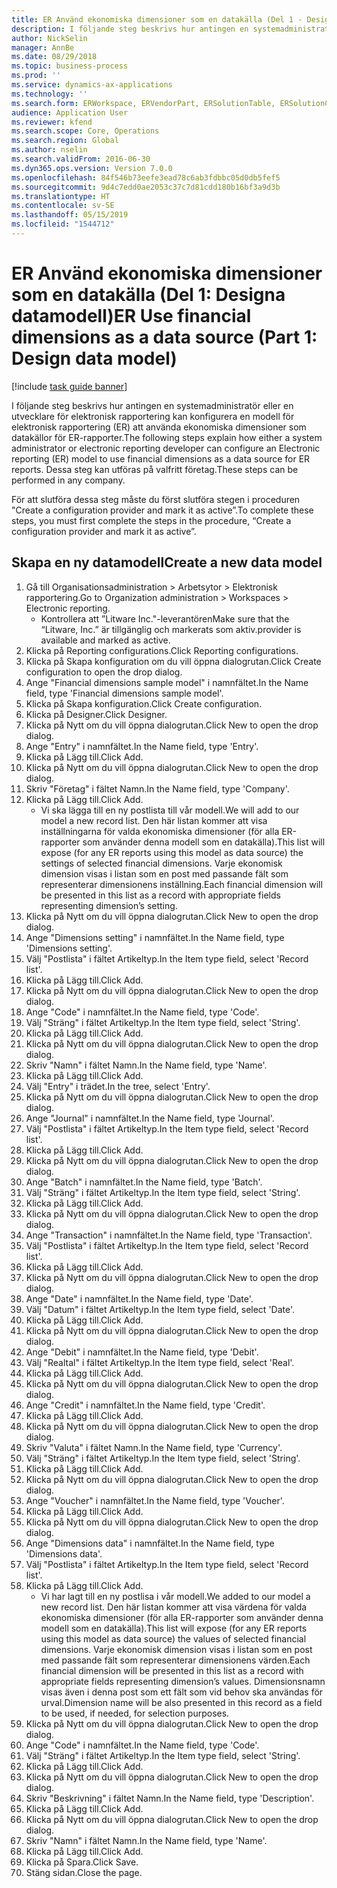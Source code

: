 ```yaml
---
title: ER Använd ekonomiska dimensioner som en datakälla (Del 1 - Designa datamodell)
description: I följande steg beskrivs hur antingen en systemadministratör eller en utvecklare för elektronisk rapportering kan konfigurera en modell för elektronisk rapportering (ER) att använda ekonomiska dimensioner som datakällor för ER-rapporter.
author: NickSelin
manager: AnnBe
ms.date: 08/29/2018
ms.topic: business-process
ms.prod: ''
ms.service: dynamics-ax-applications
ms.technology: ''
ms.search.form: ERWorkspace, ERVendorPart, ERSolutionTable, ERSolutionCreateDropDialog, ERDataModelDesigner, ERDataModelContentsItemCreationDialog
audience: Application User
ms.reviewer: kfend
ms.search.scope: Core, Operations
ms.search.region: Global
ms.author: nselin
ms.search.validFrom: 2016-06-30
ms.dyn365.ops.version: Version 7.0.0
ms.openlocfilehash: 84f546b73eefe3ead78c6ab3fdbbc05d0db5fef5
ms.sourcegitcommit: 9d4c7edd0ae2053c37c7d81cdd180b16bf3a9d3b
ms.translationtype: HT
ms.contentlocale: sv-SE
ms.lasthandoff: 05/15/2019
ms.locfileid: "1544712"
---
```

# <a name="er-use-financial-dimensions-as-a-data-source-part-1-design-data-model"></a><span data-ttu-id="b19bc-103">ER Använd ekonomiska dimensioner som en datakälla (Del 1: Designa datamodell)</span><span class="sxs-lookup"><span data-stu-id="b19bc-103">ER Use financial dimensions as a data source (Part 1: Design data model)</span></span>

[!include [task guide banner](../../includes/task-guide-banner.md)]

<span data-ttu-id="b19bc-104">I följande steg beskrivs hur antingen en systemadministratör eller en utvecklare för elektronisk rapportering kan konfigurera en modell för elektronisk rapportering (ER) att använda ekonomiska dimensioner som datakällor för ER-rapporter.</span><span class="sxs-lookup"><span data-stu-id="b19bc-104">The following steps explain how either a system administrator or electronic reporting developer can configure an Electronic reporting (ER) model to use financial dimensions as a data source for ER reports.</span></span> <span data-ttu-id="b19bc-105">Dessa steg kan utföras på valfritt företag.</span><span class="sxs-lookup"><span data-stu-id="b19bc-105">These steps can be performed in any company.</span></span>

<span data-ttu-id="b19bc-106">För att slutföra dessa steg måste du först slutföra stegen i proceduren "Create a configuration provider and mark it as active”.</span><span class="sxs-lookup"><span data-stu-id="b19bc-106">To complete these steps, you must first complete the steps in the procedure, “Create a configuration provider and mark it as active”.</span></span>


## <a name="create-a-new-data-model"></a><span data-ttu-id="b19bc-107">Skapa en ny datamodell</span><span class="sxs-lookup"><span data-stu-id="b19bc-107">Create a new data model</span></span>
1. <span data-ttu-id="b19bc-108">Gå till Organisationsadministration > Arbetsytor > Elektronisk rapportering.</span><span class="sxs-lookup"><span data-stu-id="b19bc-108">Go to Organization administration > Workspaces > Electronic reporting.</span></span>
    * <span data-ttu-id="b19bc-109">Kontrollera att ”Litware Inc."-leverantören</span><span class="sxs-lookup"><span data-stu-id="b19bc-109">Make sure that the “Litware, Inc.”</span></span> <span data-ttu-id="b19bc-110">är tillgänglig och markerats som aktiv.</span><span class="sxs-lookup"><span data-stu-id="b19bc-110">provider is available and marked as active.</span></span>  
2. <span data-ttu-id="b19bc-111">Klicka på Reporting configurations.</span><span class="sxs-lookup"><span data-stu-id="b19bc-111">Click Reporting configurations.</span></span>
3. <span data-ttu-id="b19bc-112">Klicka på Skapa konfiguration om du vill öppna dialogrutan.</span><span class="sxs-lookup"><span data-stu-id="b19bc-112">Click Create configuration to open the drop dialog.</span></span>
4. <span data-ttu-id="b19bc-113">Ange "Financial dimensions sample model" i namnfältet.</span><span class="sxs-lookup"><span data-stu-id="b19bc-113">In the Name field, type 'Financial dimensions sample model'.</span></span>
5. <span data-ttu-id="b19bc-114">Klicka på Skapa konfiguration.</span><span class="sxs-lookup"><span data-stu-id="b19bc-114">Click Create configuration.</span></span>
6. <span data-ttu-id="b19bc-115">Klicka på Designer.</span><span class="sxs-lookup"><span data-stu-id="b19bc-115">Click Designer.</span></span>
7. <span data-ttu-id="b19bc-116">Klicka på Nytt om du vill öppna dialogrutan.</span><span class="sxs-lookup"><span data-stu-id="b19bc-116">Click New to open the drop dialog.</span></span>
8. <span data-ttu-id="b19bc-117">Ange "Entry" i namnfältet.</span><span class="sxs-lookup"><span data-stu-id="b19bc-117">In the Name field, type 'Entry'.</span></span>
9. <span data-ttu-id="b19bc-118">Klicka på Lägg till.</span><span class="sxs-lookup"><span data-stu-id="b19bc-118">Click Add.</span></span>
10. <span data-ttu-id="b19bc-119">Klicka på Nytt om du vill öppna dialogrutan.</span><span class="sxs-lookup"><span data-stu-id="b19bc-119">Click New to open the drop dialog.</span></span>
11. <span data-ttu-id="b19bc-120">Skriv "Företag" i fältet Namn.</span><span class="sxs-lookup"><span data-stu-id="b19bc-120">In the Name field, type 'Company'.</span></span>
12. <span data-ttu-id="b19bc-121">Klicka på Lägg till.</span><span class="sxs-lookup"><span data-stu-id="b19bc-121">Click Add.</span></span>
    * <span data-ttu-id="b19bc-122">Vi ska lägga till en ny postlista till vår modell.</span><span class="sxs-lookup"><span data-stu-id="b19bc-122">We will add to our model a new record list.</span></span> <span data-ttu-id="b19bc-123">Den här listan kommer att visa inställningarna för valda ekonomiska dimensioner (för alla ER-rapporter som använder denna modell som en datakälla).</span><span class="sxs-lookup"><span data-stu-id="b19bc-123">This list will expose (for any ER reports using this model as data source) the settings of selected financial dimensions.</span></span> <span data-ttu-id="b19bc-124">Varje ekonomisk dimension visas i listan som en post med passande fält som representerar dimensionens inställning.</span><span class="sxs-lookup"><span data-stu-id="b19bc-124">Each financial dimension will be presented in this list as a record with appropriate fields representing dimension’s setting.</span></span>  
13. <span data-ttu-id="b19bc-125">Klicka på Nytt om du vill öppna dialogrutan.</span><span class="sxs-lookup"><span data-stu-id="b19bc-125">Click New to open the drop dialog.</span></span>
14. <span data-ttu-id="b19bc-126">Ange "Dimensions setting" i namnfältet.</span><span class="sxs-lookup"><span data-stu-id="b19bc-126">In the Name field, type 'Dimensions setting'.</span></span>
15. <span data-ttu-id="b19bc-127">Välj "Postlista" i fältet Artikeltyp.</span><span class="sxs-lookup"><span data-stu-id="b19bc-127">In the Item type field, select 'Record list'.</span></span>
16. <span data-ttu-id="b19bc-128">Klicka på Lägg till.</span><span class="sxs-lookup"><span data-stu-id="b19bc-128">Click Add.</span></span>
17. <span data-ttu-id="b19bc-129">Klicka på Nytt om du vill öppna dialogrutan.</span><span class="sxs-lookup"><span data-stu-id="b19bc-129">Click New to open the drop dialog.</span></span>
18. <span data-ttu-id="b19bc-130">Ange "Code" i namnfältet.</span><span class="sxs-lookup"><span data-stu-id="b19bc-130">In the Name field, type 'Code'.</span></span>
19. <span data-ttu-id="b19bc-131">Välj "Sträng" i fältet Artikeltyp.</span><span class="sxs-lookup"><span data-stu-id="b19bc-131">In the Item type field, select 'String'.</span></span>
20. <span data-ttu-id="b19bc-132">Klicka på Lägg till.</span><span class="sxs-lookup"><span data-stu-id="b19bc-132">Click Add.</span></span>
21. <span data-ttu-id="b19bc-133">Klicka på Nytt om du vill öppna dialogrutan.</span><span class="sxs-lookup"><span data-stu-id="b19bc-133">Click New to open the drop dialog.</span></span>
22. <span data-ttu-id="b19bc-134">Skriv "Namn" i fältet Namn.</span><span class="sxs-lookup"><span data-stu-id="b19bc-134">In the Name field, type 'Name'.</span></span>
23. <span data-ttu-id="b19bc-135">Klicka på Lägg till.</span><span class="sxs-lookup"><span data-stu-id="b19bc-135">Click Add.</span></span>
24. <span data-ttu-id="b19bc-136">Välj "Entry" i trädet.</span><span class="sxs-lookup"><span data-stu-id="b19bc-136">In the tree, select 'Entry'.</span></span>
25. <span data-ttu-id="b19bc-137">Klicka på Nytt om du vill öppna dialogrutan.</span><span class="sxs-lookup"><span data-stu-id="b19bc-137">Click New to open the drop dialog.</span></span>
26. <span data-ttu-id="b19bc-138">Ange "Journal" i namnfältet.</span><span class="sxs-lookup"><span data-stu-id="b19bc-138">In the Name field, type 'Journal'.</span></span>
27. <span data-ttu-id="b19bc-139">Välj "Postlista" i fältet Artikeltyp.</span><span class="sxs-lookup"><span data-stu-id="b19bc-139">In the Item type field, select 'Record list'.</span></span>
28. <span data-ttu-id="b19bc-140">Klicka på Lägg till.</span><span class="sxs-lookup"><span data-stu-id="b19bc-140">Click Add.</span></span>
29. <span data-ttu-id="b19bc-141">Klicka på Nytt om du vill öppna dialogrutan.</span><span class="sxs-lookup"><span data-stu-id="b19bc-141">Click New to open the drop dialog.</span></span>
30. <span data-ttu-id="b19bc-142">Ange "Batch" i namnfältet.</span><span class="sxs-lookup"><span data-stu-id="b19bc-142">In the Name field, type 'Batch'.</span></span>
31. <span data-ttu-id="b19bc-143">Välj "Sträng" i fältet Artikeltyp.</span><span class="sxs-lookup"><span data-stu-id="b19bc-143">In the Item type field, select 'String'.</span></span>
32. <span data-ttu-id="b19bc-144">Klicka på Lägg till.</span><span class="sxs-lookup"><span data-stu-id="b19bc-144">Click Add.</span></span>
33. <span data-ttu-id="b19bc-145">Klicka på Nytt om du vill öppna dialogrutan.</span><span class="sxs-lookup"><span data-stu-id="b19bc-145">Click New to open the drop dialog.</span></span>
34. <span data-ttu-id="b19bc-146">Ange "Transaction" i namnfältet.</span><span class="sxs-lookup"><span data-stu-id="b19bc-146">In the Name field, type 'Transaction'.</span></span>
35. <span data-ttu-id="b19bc-147">Välj "Postlista" i fältet Artikeltyp.</span><span class="sxs-lookup"><span data-stu-id="b19bc-147">In the Item type field, select 'Record list'.</span></span>
36. <span data-ttu-id="b19bc-148">Klicka på Lägg till.</span><span class="sxs-lookup"><span data-stu-id="b19bc-148">Click Add.</span></span>
37. <span data-ttu-id="b19bc-149">Klicka på Nytt om du vill öppna dialogrutan.</span><span class="sxs-lookup"><span data-stu-id="b19bc-149">Click New to open the drop dialog.</span></span>
38. <span data-ttu-id="b19bc-150">Ange "Date" i namnfältet.</span><span class="sxs-lookup"><span data-stu-id="b19bc-150">In the Name field, type 'Date'.</span></span>
39. <span data-ttu-id="b19bc-151">Välj "Datum" i fältet Artikeltyp.</span><span class="sxs-lookup"><span data-stu-id="b19bc-151">In the Item type field, select 'Date'.</span></span>
40. <span data-ttu-id="b19bc-152">Klicka på Lägg till.</span><span class="sxs-lookup"><span data-stu-id="b19bc-152">Click Add.</span></span>
41. <span data-ttu-id="b19bc-153">Klicka på Nytt om du vill öppna dialogrutan.</span><span class="sxs-lookup"><span data-stu-id="b19bc-153">Click New to open the drop dialog.</span></span>
42. <span data-ttu-id="b19bc-154">Ange "Debit" i namnfältet.</span><span class="sxs-lookup"><span data-stu-id="b19bc-154">In the Name field, type 'Debit'.</span></span>
43. <span data-ttu-id="b19bc-155">Välj "Realtal" i fältet Artikeltyp.</span><span class="sxs-lookup"><span data-stu-id="b19bc-155">In the Item type field, select 'Real'.</span></span>
44. <span data-ttu-id="b19bc-156">Klicka på Lägg till.</span><span class="sxs-lookup"><span data-stu-id="b19bc-156">Click Add.</span></span>
45. <span data-ttu-id="b19bc-157">Klicka på Nytt om du vill öppna dialogrutan.</span><span class="sxs-lookup"><span data-stu-id="b19bc-157">Click New to open the drop dialog.</span></span>
46. <span data-ttu-id="b19bc-158">Ange "Credit" i namnfältet.</span><span class="sxs-lookup"><span data-stu-id="b19bc-158">In the Name field, type 'Credit'.</span></span>
47. <span data-ttu-id="b19bc-159">Klicka på Lägg till.</span><span class="sxs-lookup"><span data-stu-id="b19bc-159">Click Add.</span></span>
48. <span data-ttu-id="b19bc-160">Klicka på Nytt om du vill öppna dialogrutan.</span><span class="sxs-lookup"><span data-stu-id="b19bc-160">Click New to open the drop dialog.</span></span>
49. <span data-ttu-id="b19bc-161">Skriv "Valuta" i fältet Namn.</span><span class="sxs-lookup"><span data-stu-id="b19bc-161">In the Name field, type 'Currency'.</span></span>
50. <span data-ttu-id="b19bc-162">Välj "Sträng" i fältet Artikeltyp.</span><span class="sxs-lookup"><span data-stu-id="b19bc-162">In the Item type field, select 'String'.</span></span>
51. <span data-ttu-id="b19bc-163">Klicka på Lägg till.</span><span class="sxs-lookup"><span data-stu-id="b19bc-163">Click Add.</span></span>
52. <span data-ttu-id="b19bc-164">Klicka på Nytt om du vill öppna dialogrutan.</span><span class="sxs-lookup"><span data-stu-id="b19bc-164">Click New to open the drop dialog.</span></span>
53. <span data-ttu-id="b19bc-165">Ange "Voucher" i namnfältet.</span><span class="sxs-lookup"><span data-stu-id="b19bc-165">In the Name field, type 'Voucher'.</span></span>
54. <span data-ttu-id="b19bc-166">Klicka på Lägg till.</span><span class="sxs-lookup"><span data-stu-id="b19bc-166">Click Add.</span></span>
55. <span data-ttu-id="b19bc-167">Klicka på Nytt om du vill öppna dialogrutan.</span><span class="sxs-lookup"><span data-stu-id="b19bc-167">Click New to open the drop dialog.</span></span>
56. <span data-ttu-id="b19bc-168">Ange "Dimensions data" i namnfältet.</span><span class="sxs-lookup"><span data-stu-id="b19bc-168">In the Name field, type 'Dimensions data'.</span></span>
57. <span data-ttu-id="b19bc-169">Välj "Postlista" i fältet Artikeltyp.</span><span class="sxs-lookup"><span data-stu-id="b19bc-169">In the Item type field, select 'Record list'.</span></span>
58. <span data-ttu-id="b19bc-170">Klicka på Lägg till.</span><span class="sxs-lookup"><span data-stu-id="b19bc-170">Click Add.</span></span>
    * <span data-ttu-id="b19bc-171">Vi har lagt till en ny postlisa i vår modell.</span><span class="sxs-lookup"><span data-stu-id="b19bc-171">We added to our model a new record list.</span></span> <span data-ttu-id="b19bc-172">Den här listan kommer att visa värdena för valda ekonomiska dimensioner (för alla ER-rapporter som använder denna modell som en datakälla).</span><span class="sxs-lookup"><span data-stu-id="b19bc-172">This list will expose (for any ER reports using this model as data source) the values of selected financial dimensions.</span></span> <span data-ttu-id="b19bc-173">Varje ekonomisk dimension visas i listan som en post med passande fält som representerar dimensionens värden.</span><span class="sxs-lookup"><span data-stu-id="b19bc-173">Each financial dimension will be presented in this list as a record with appropriate fields representing dimension’s values.</span></span> <span data-ttu-id="b19bc-174">Dimensionsnamn visas även i denna post som ett fält som vid behov ska användas för urval.</span><span class="sxs-lookup"><span data-stu-id="b19bc-174">Dimension name will be also presented in this record as a field to be used, if needed, for selection purposes.</span></span>  
59. <span data-ttu-id="b19bc-175">Klicka på Nytt om du vill öppna dialogrutan.</span><span class="sxs-lookup"><span data-stu-id="b19bc-175">Click New to open the drop dialog.</span></span>
60. <span data-ttu-id="b19bc-176">Ange "Code" i namnfältet.</span><span class="sxs-lookup"><span data-stu-id="b19bc-176">In the Name field, type 'Code'.</span></span>
61. <span data-ttu-id="b19bc-177">Välj "Sträng" i fältet Artikeltyp.</span><span class="sxs-lookup"><span data-stu-id="b19bc-177">In the Item type field, select 'String'.</span></span>
62. <span data-ttu-id="b19bc-178">Klicka på Lägg till.</span><span class="sxs-lookup"><span data-stu-id="b19bc-178">Click Add.</span></span>
63. <span data-ttu-id="b19bc-179">Klicka på Nytt om du vill öppna dialogrutan.</span><span class="sxs-lookup"><span data-stu-id="b19bc-179">Click New to open the drop dialog.</span></span>
64. <span data-ttu-id="b19bc-180">Skriv "Beskrivning" i fältet Namn.</span><span class="sxs-lookup"><span data-stu-id="b19bc-180">In the Name field, type 'Description'.</span></span>
65. <span data-ttu-id="b19bc-181">Klicka på Lägg till.</span><span class="sxs-lookup"><span data-stu-id="b19bc-181">Click Add.</span></span>
66. <span data-ttu-id="b19bc-182">Klicka på Nytt om du vill öppna dialogrutan.</span><span class="sxs-lookup"><span data-stu-id="b19bc-182">Click New to open the drop dialog.</span></span>
67. <span data-ttu-id="b19bc-183">Skriv "Namn" i fältet Namn.</span><span class="sxs-lookup"><span data-stu-id="b19bc-183">In the Name field, type 'Name'.</span></span>
68. <span data-ttu-id="b19bc-184">Klicka på Lägg till.</span><span class="sxs-lookup"><span data-stu-id="b19bc-184">Click Add.</span></span>
69. <span data-ttu-id="b19bc-185">Klicka på Spara.</span><span class="sxs-lookup"><span data-stu-id="b19bc-185">Click Save.</span></span>
70. <span data-ttu-id="b19bc-186">Stäng sidan.</span><span class="sxs-lookup"><span data-stu-id="b19bc-186">Close the page.</span></span>


